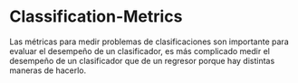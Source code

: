 # Classification-Metrics
Las métricas para medir problemas de clasificaciones son importante para evaluar el desempeño de un clasificador, es más complicado medir el desempeño de un clasificador que de un regresor porque hay distintas maneras de hacerlo.
